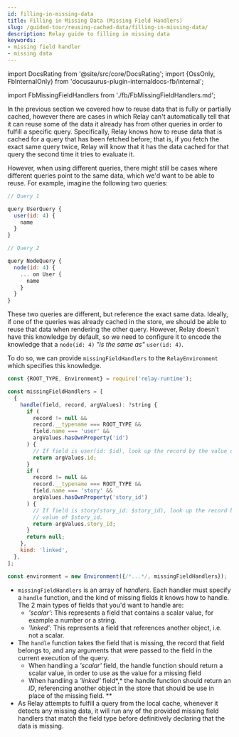 ```yaml
---
id: filling-in-missing-data
title: Filling in Missing Data (Missing Field Handlers)
slug: /guided-tour/reusing-cached-data/filling-in-missing-data/
description: Relay guide to filling in missing data
keywords:
- missing field handler
- missing data
---
```


import DocsRating from '@site/src/core/DocsRating';
import {OssOnly, FbInternalOnly} from 'docusaurus-plugin-internaldocs-fb/internal';

import FbMissingFieldHandlers from './fb/FbMissingFieldHandlers.md';

In the previous section we covered how to reuse data that is fully or partially cached, however there are cases in which Relay can't automatically tell that it can reuse some of the data it already has from other queries in order to fulfill a specific query. Specifically, Relay knows how to reuse data that is cached for a query that has been fetched before; that is, if you fetch the exact same query twice, Relay will know that it has the data cached for that query the second time it tries to evaluate it.

However, when using different queries, there might still be cases where different queries point to the same data, which we'd want to be able to reuse. For example, imagine the following two queries:

```js
// Query 1

query UserQuery {
  user(id: 4) {
    name
  }
}
```

```js
// Query 2

query NodeQuery {
  node(id: 4) {
    ... on User {
      name
    }
  }
}
```


These two queries are different, but reference the exact same data. Ideally, if one of the queries was already cached in the store, we should be able to reuse that data when rendering the other query. However, Relay doesn't have this knowledge by default, so we need to configure it to encode the knowledge that a `node(id: 4)` *"is the same as"* `user(id: 4)`.

To do so, we can provide `missingFieldHandlers` to the `RelayEnvironment` which specifies this knowledge.

<FbMissingFieldHandlers />

```js
const {ROOT_TYPE, Environment} = require('relay-runtime');

const missingFieldHandlers = [
  {
    handle(field, record, argValues): ?string {
      if (
        record != null &&
        record.__typename === ROOT_TYPE &&
        field.name === 'user' &&
        argValues.hasOwnProperty('id')
      ) {
        // If field is user(id: $id), look up the record by the value of $id
        return argValues.id;
      }
      if (
        record != null &&
        record.__typename === ROOT_TYPE &&
        field.name === 'story' &&
        argValues.hasOwnProperty('story_id')
      ) {
        // If field is story(story_id: $story_id), look up the record by the
        // value of $story_id.
        return argValues.story_id;
      }
      return null;
    },
    kind: 'linked',
  },
];

const environment = new Environment({/*...*/, missingFieldHandlers});
```

* `missingFieldHandlers` is an array of *handlers*. Each handler must specify a `handle` function, and the kind of missing fields it knows how to handle. The 2 main types of fields that you'd want to handle are:
    * *'scalar'*: This represents a field that contains a scalar value, for example a number or a string.
    * *'linked'*: This represents a field that references another object, i.e. not a scalar.
* The `handle` function takes the field that is missing, the record that field belongs to, and any arguments that were passed to the field in the current execution of the query.
    * When handling a *'scalar'* field, the handle function should return a scalar value, in order to use as the value for a missing field
    * When handling a *'linked'* field*,* the handle function should return an *ID*, referencing another object in the store that should be use in place of the missing field. **
* As Relay attempts to fulfill a query from the local cache, whenever it detects any missing data, it will run any of the provided missing field handlers that match the field type before definitively declaring that the data is missing.



<DocsRating />

